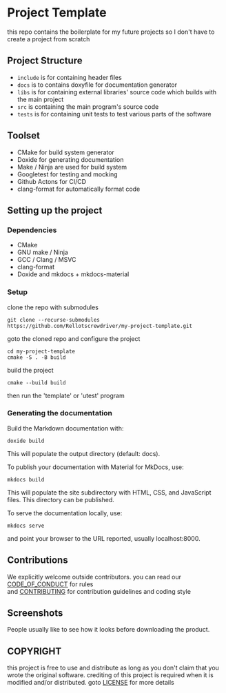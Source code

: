# Project Template
this repo contains the boilerplate for my future projects so I don't have to create a project from scratch

## Project Structure
- `include` is for containing header files
- `docs` is to contains doxyfile for documentation generator
- `libs` is for containing external libraries' source code which builds with the main project
- `src` is containing the main program's source code
- `tests` is for containing unit tests to test various parts of the software

## Toolset
- CMake for build system generator
- Doxide for generating documentation
- Make / Ninja are used for build system
- Googletest for testing and mocking
- Github Actons for CI/CD
- clang-format for automatically format code

## Setting up the project

### Dependencies
- CMake
- GNU make / Ninja
- GCC / Clang / MSVC
- clang-format
- Doxide and mkdocs + mkdocs-material

### Setup
clone the repo with submodules
```
git clone --recurse-submodules https://github.com/Rellotscrewdriver/my-project-template.git
```

goto the cloned repo and configure the project
```
cd my-project-template
cmake -S . -B build
```

build the project
```
cmake --build build
```
then run the 'template' or 'utest' program

### Generating the documentation


Build the Markdown documentation with:
```
doxide build
```
This will populate the output directory (default: docs).

To publish your documentation with Material for MkDocs, use:
```
mkdocs build
```
This will populate the site subdirectory with HTML, CSS, and JavaScript files. This directory can be published.

To serve the documentation locally, use:
```
mkdocs serve
```
and point your browser to the URL reported, usually localhost:8000.

##  Contributions

We explicitly welcome outside contributors.
you can read our <a href="https://github.com/Rellotscrewdriver/my-project-template/blob/master/CODE_OF_CONDUCT.md">CODE_OF_CONDUCT</a> for rules</br>
and <a href="https://github.com/Rellotscrewdriver/my-project-template/blob/master/CONTRIBUTING.md">CONTRIBUTING</a> for contribution guidelines and coding style

## Screenshots
People usually like to see how it looks before downloading the product.
<img src="">

## COPYRIGHT

this project is free to use and distribute as long as you don't claim that you wrote the original software.
crediting of this project is required when it is modified and/or distributed. goto <a href="https://github.com/Rellotscrewdriver/my-project-template/blob/master/LICENSE">LICENSE</a> for more details 